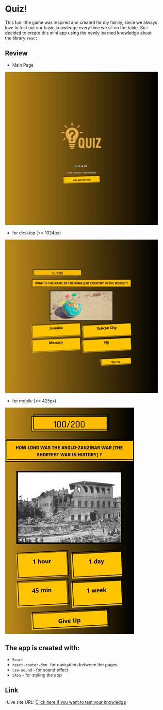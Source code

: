# Quiz!

This fun little game was inspired and created for my family, since we always love to test out our basic knowledge every time we sit on the table. So i decided to create this mini app using the newly learned knowledge about the library `react`.

## Review

- Main Page

![Screenshot](./public/screenshot/screenshot-1.png)

- for desktop (>= 1024px)

![Screenshot desktop](./public/screenshot/screenshot-2.png)

- for mobile (<= 425px)

![Screenshot mobile](./public/screenshot/screenshot-3.png)

## The app is created with:

- `React`
- `react-router-dom`- for navigation between the pages
- `use-sound` - for sound effect
- `SASS` - for styling the app 

## Link
-Live site URL: [Click here if you want to test your knowledge](https://quiz-game-rouge-iota.vercel.app/)
